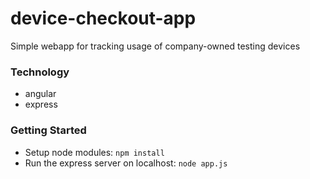 # device-checkout-app
Simple webapp for tracking usage of company-owned testing devices

### Technology
- angular
- express

### Getting Started
- Setup node modules: ```npm install``` 
- Run the express server on localhost: ```node app.js```